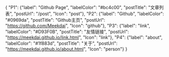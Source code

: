 {
    "P1": {"label": "Github Page", "labelColor": "#bc4c00", "postTitle": "文章列表", "postUrl": "/post", "Icon": "post"},
    "P2": {"label": "Github", "labelColor": "#0969da", "postTitle": "Github主页", "postUrl": "https://github.com/Meekdai", "Icon": "github"},
    "P3": {"label": "link", "labelColor": "#D93F0B", "postTitle": "友情链接", "postUrl": "https://meekdai.github.io/link.html", "Icon": "link"},
    "P4": {"label": "about", "labelColor": "#1f883d", "postTitle": "关于", "postUrl": "https://meekdai.github.io/about.html", "Icon": "person"}
}
